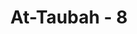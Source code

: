 ---
title: "At-Taubah - 8"
no: 8
arabic_no: ٨
ayah: كَيْفَ وَاِنْ يَّظْهَرُوْا عَلَيْكُمْ لَا يَرْقُبُوْا فِيْكُمْ اِلًّا وَّلَا ذِمَّةً ۗيُرْضُوْنَكُمْ بِاَفْوَاهِهِمْ وَتَأْبٰى قُلُوْبُهُمْۚ وَاَكْثَرُهُمْ فٰسِقُوْنَۚ
translation: "Bagaimana mungkin (ada perjanjian demikian), padahal jika mereka memperoleh kemenangan atas kamu, mereka tidak memelihara hubungan kekerabatan denganmu dan tidak (pula mengindahkan) perjanjian. Mereka menyenangkan hatimu dengan mulutnya, sedang hatinya menolak. Kebanyakan mereka adalah orang-orang fasik (tidak menepati janji)."
tafsir: "Di antara sebab pembatalan perjanjian itu ialah apabila kaum musyrikin memperoleh kemenangan terhadap kaum Muslimin, kemudian mereka tidak peduli lagi dengan hubungan kekerabatan dan ikatan perjanjian damai. Mereka pandai menarik simpati kaum Muslimin dengan kata-kata yang manis, padahal hati mereka tidak sesuai dengan apa yang mereka ucapkan. Mereka berbuat demikian karena kebanyakan mereka orang fasik yang tidak mengenal akidah yang benar dan akhlak yang baik, sehingga mereka berbuat menurut dan mengikuti hawa nafsunya. Jadi kaum musyrikin yang sudah demikian bencinya terhadap Nabi Muhammad saw dan kaum Muslimin, tentu tidak ada gunanya mengadakan perjanjian dengan mereka, bagaimanapun corak dan bentuknya. Mereka pada umumnya telah menghalalkan segala cara untuk mencapai tujuan. Akhir ayat ini menerangkan bahwa kebanyakan mereka adalah orang fasik."
---